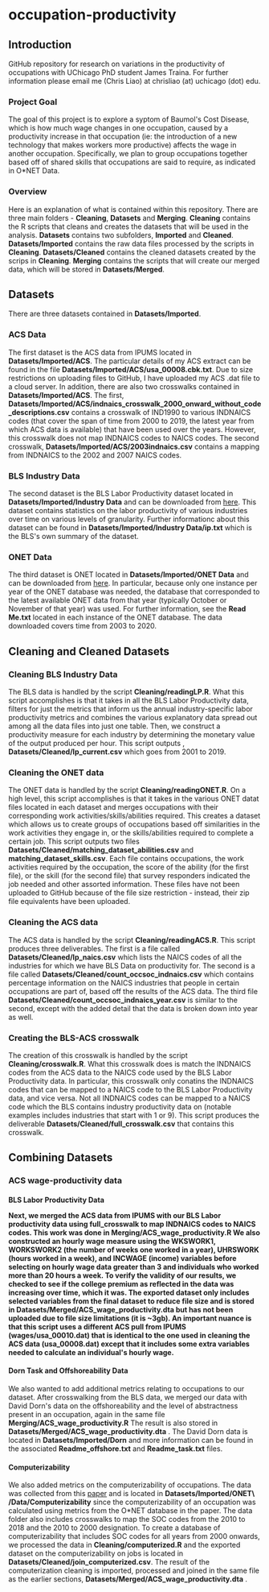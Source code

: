 # occupation-productivity
<h2> Introduction </h2>

GitHub repository for research on variations in the productivity of occupations with UChicago PhD student James Traina. For further information please email me (Chris Liao) at chrisliao (at) uchicago (dot) edu.
<h3> Project Goal </h3>

The goal of this project is to explore a syptom of Baumol's Cost Disease, which is how much wage changes in one occupation, caused by a productivity increase in that occupation (ie: the introduction of a new technology that makes workers more productive) affects the wage in another occupation. 
Specifically, we plan to group occupations together based off of shared skills that occupations are said to require, as indicated in O*NET Data. 

<h3> Overview </h3>

Here is an explanation of what is contained within this repository. There are three main folders - **Cleaning**, **Datasets**  and **Merging**. **Cleaning** contains the R scripts that cleans and creates the datasets that will be used in the analysis. **Datasets** contains two subfolders, **Imported** and **Cleaned**. **Datasets/Imported** contains the raw data files processed by the scripts in **Cleaning**. **Datasets/Cleaned** contains the cleaned datasets created by the scrips in **Cleaning**. **Merging** contains the scripts that will create our merged data, which will be stored in **Datasets/Merged**.
<h2> Datasets </h2>

There are three datasets contained in **Datasets/Imported**.
<h3> ACS Data </h3>

The first dataset is the ACS data from IPUMS located in **Datasets/Imported/ACS**. The particular details of my ACS extract can be found in the file **Datasets/Imported/ACS/usa_00008.cbk.txt**. Due to size restrictions on uploading files to GitHub, I have uploaded my ACS .dat file to a cloud server. In addition, there are also two crosswalks contained in **Datasets/Imported/ACS**. The first,  **Datasets/Imported/ACS/indnaics_crosswalk_2000_onward_without_code_descriptions.csv** contains a crosswalk of IND1990 to various INDNAICS codes (that cover the span of time from 2000 to 2019, the latest year from which ACS data is available) that have been used over the years. However, this crosswalk does not map INDNAICS codes to NAICS codes. The second crosswalk, **Datasets/Imported/ACS/2003indnaics.csv** contains a mapping from INDNAICS to the 2002 and 2007 NAICS codes. 
<h3> BLS Industry Data </h3>

The second dataset is the BLS Labor Productivity dataset located in **Datasets/Imported/Industry Data** and can be downloaded from <a href = "https://download.bls.gov/pub/time.series/ip/">here</a>. This dataset contains statistics on the labor productivity of various industries over time on various levels of granularity. Further informationc about this dataset can be found in **Datasets/Imported/Industry Data/ip.txt** which is the BLS's own summary of the dataset. 

<h3> ONET Data </h3>

The third dataset is ONET located in **Datasets/Imported/ONET Data** and can be downloaded from <a href = "https://www.onetcenter.org/db_releases.html">here</a>. In particular, because only one instance per year of the ONET database was needed, the database that corresponded to the latest available ONET data from that year (typically October or November of that year) was used. For further information, see the **Read Me.txt** located in each instance of the ONET database. The data downloaded covers time from 2003 to 2020. 
<h2> Cleaning and Cleaned Datasets </h2>
<h3> Cleaning BLS Industry Data </h3> 

The BLS data is handled by the script **Cleaning/readingLP.R**. What this script accomplishes is that it takes in all the BLS Labor Productivity data, filters for just the metrics that inform us the annual industry-specific labor productivity metrics and combines the various explanatory data spread out among all the data files into just one table. Then, we construct a productivity measure for each industry by determining the monetary value of the output produced per hour. This script outputs , **Datasets/Cleaned/lp_current.csv** which goes from 2001 to 2019. 

<h3> Cleaning the ONET data </h3> 

The ONET data is handled by the script **Cleaning/readingONET.R**. On a high level, this script accomplishes is that it takes in the various ONET datat files located in each dataset and merges occupations with their corresponding work activities/skills/abilities required. This creates a dataset which allows us to create groups of occupations based off similarities in the work activities they engage in, or the skills/abilities required to complete a certain job. This script outputs two files **Datasets/Cleaned/matching_dataset_abilities.csv** and **matching_dataset_skills.csv**. Each file contains occupations, the work activities required by the occupation, the score of the ability (for the first file), or the skill (for the second file) that survey responders indicated the job needed and other assorted information. These files have not been uploaded to GitHub because of the file size restriction - instead, their zip file equivalents have been uploaded. 
<h3> Cleaning the ACS data </h3> 

The ACS data is handled by the script **Cleaning/readingACS.R**. This script produces three deliverables. The first is a file called **Datasets/Cleaned/lp_naics.csv** which lists the NAICS codes of all the industries for which we have BLS Data on productivity for. The second is a file called **Datasets/Cleaned/count_occsoc_indnaics.csv** which contains percentage information on the NAICS industries that people in certain occupations are part of, based off the results of the ACS data. The third file **Datasets/Cleaned/count_occsoc_indnaics_year.csv** is similar to the second, except with the added detail that the data is broken down into year as well. 
<h3> Creating the BLS-ACS crosswalk </h3> 

The creation of this crosswalk is handled by the script **Cleaning/crosswalk.R**. What this crosswalk does is match the INDNAICS codes from the ACS data to the NAICS code used by the BLS Labor Productivity data. In particular, this crosswalk only conatins the INDNAICS codes that can be mapped to a NAICS code to the BLS Labor Productivity data, and vice versa. Not all INDNAICS codes can be mapped to a NAICS code which the BLS contains industry productivity data on (notable examples includes industries that start with 1 or 9). This script produces the deliverable **Datasets/Cleaned/full_crosswalk.csv** that contains this crosswalk. 

<h2> Combining Datasets </h2>

<h3> ACS wage-productivity data </h3>

<h4> BLS Labor Productivity Data

Next, we merged the ACS data from IPUMS with our BLS Labor productivity data using full_crosswalk to map INDNAICS codes to NAICS codes. This work was done in **Merging/ACS_wage_productivity.R** We also constructed an hourly wage measure using the WKSWORK1, WORKSWORK2 (the number of weeks one worked in a year),  UHRSWORK (hours worked in a week), and INCWAGE (income) variables before selecting on hourly wage data greater than 3 and individuals who worked more than 20 hours a week. To verify the validity of our results, we checked to see if the college premium as reflected in the data was increasing over time, which it was. The exported dataset only includes selected variables from the final dataset to reduce file size and is stored in **Datasets/Merged/ACS_wage_productivity.dta** but has not been uploaded due to file size limitations (it is ~3gb). An important nuance is that this script uses a different ACS pull from IPUMS (**wages/usa_00010.dat**) that is identical to the one used in cleaning the ACS data (**usa_00008.dat**) except that it includes some extra variables needed to calculate an individual's hourly wage. 

<h4> Dorn Task and Offshoreability Data </h4>

We also wanted to add additional metrics relating to occupations to our dataset. After crosswalking from the BLS data, we merged our data with David Dorn's data on the offshoreability and the level of abstractness present in an occupation, again in the same file **Merging/ACS_wage_productivity.R** The result is also stored in **Datasets/Merged/ACS_wage_productivity.dta** . The David Dorn data is located in **Datasets/Imported/Dorn** and more information can be found in the associated **Readme_offshore.txt** and **Readme_task.txt** files.

<h4> Computerizability </h4>

We also added metrics on the computerizability of occupations.  The data was collected from this <a href = "https://www.oxfordmartin.ox.ac.uk/downloads/academic/The_Future_of_Employment.pdf">paper</a> and is located in **Datasets/Imported/ONET\ /Data/Computerizability** since the computerizability of an occupation was calculated using metrics from the O*NET database in the paper. The data folder also includes crosswalks to map the SOC codes from the 2010 to 2018 and the 2010 to 2000 designation. To create a database of computerizability that includes SOC codes for all years from 2000 onwards, we processed the data in **Cleaning/computerized.R** and the exported dataset on the computerizability on jobs is located in **Datasets/Cleaned/join_computerized.csv**. The result of the computerization cleaning is imported, processed and joined in the same file as the earlier sections, **Datasets/Merged/ACS_wage_productivity.dta** .


